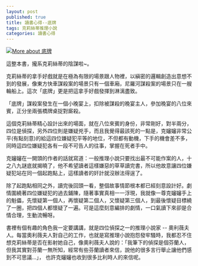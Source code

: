 ```yaml
---
layout: post
published: true
title: 讀書心得--底牌
tags: 克莉絲蒂推理小說
categories: 讀書心得
---
```

<a href="http://www.anobii.com/books/%E5%BA%95%E7%89%8C/9789573245551/005b07a62f9e2622f3/" class="book-cover" title="More about 底牌"><img alt="More about 底牌" src="http://image.anobii.com/anobi/image_book.php?type=5&amp;item_id=005b07a62f9e2622f3&amp;time=0" title="More about 底牌" /></a>

這整本書，攏系克莉絲蒂的陰謀啦~。

克莉絲蒂的拿手好戲就是在極為有限的場景跟人物裡，以縝密的邏輯創造出意想不到的發展，像東方快車謀殺案的場景只有一個車廂，尼羅河謀殺案的場景只在一艘輪船上。這次「底牌」更是把這拿手好戲發揮到淋漓盡致。

「底牌」謀殺案發生在一個小晚宴上，扣除被謀殺的晚宴主人，參加晚宴的八位來賓，正分坐兩張橋牌桌捉對廝殺。

這個克莉絲蒂精心設計出來的場面，就在八位來賓的身份，非常剛好，對半兩分，四位是偵探，另外四位則是嫌疑兇手，而且我覺得最該死的一點是，克嬸嬸非常公平(有點刻意)的給這四位嫌疑犯平等的地位，不但都有動機，下手的機會差不多，同時這四位嫌疑犯各有一段不可告人的往事，掌握在死者手中。

克嬸嬸在一開頭的作者的話就寫道：一般推理小說只要找出最不可能作案的人，十之八九謎底就揭曉了，他不希望讀者這樣嫌惡的草草讀完書，所以他故意讓四位嫌疑犯站在同一個起跑點上，這樣讀者的奸計就沒辦法得逞了。

除了起跑點相同之外，讀完後回頭一看，整個故事情節根本都已經刻意設計好。劇情圍繞著四位嫌疑犯的過去鋪陳，隨著事實真相一一浮現，我就像一尊克嬸嬸手上的魁儡，先懷疑第一個人，再懷疑第二個人，又懷疑第三個人，到最後懷疑目標繞了一圈，把四個人都懷疑了一遍。可是這麼刻意編排的劇情，一口氣讀下來卻是合情合理，生動流暢呀。

書裡有個有趣的角色我一定要講講，就是四位偵探之一的推理小說家 -- 奧利薇夫人。每當奧利薇夫人對自己的工作，也就是寫推理小說抱怨發牢騷時，我都忍不住想克莉絲蒂是否在影射她自己，像奧利薇夫人說的：「我筆下的偵探是個芬蘭人，但我其實對芬蘭一無所知，經常有些芬蘭讀者來信，說他的很多言行舉止讓他們感到不可思議...」， 也許克嬸嬸也收到很多比利時人的來信呢。